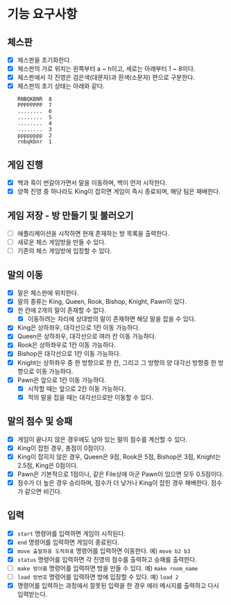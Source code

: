 # 기능 요구사항

## 체스판

- [x] 체스판을 초기화한다.
- [x] 체스판의 가로 위치는 왼쪽부터 a ~ h이고, 세로는 아래부터 1 ~ 8이다.
- [x] 체스판에서 각 진영은 검은색(대문자)과 흰색(소문자) 편으로 구분한다.
- [x] 체스판의 초기 상태는 아래와 같다.
    ```
    RNBQKBNR  8
    PPPPPPPP  7
    ........  6
    ........  5
    ........  4
    ........  3
    pppppppp  2
    rnbqkbnr  1
    ```

## 게임 진행

- [x] 백과 흑이 번갈아가면서 말을 이동하며, 백이 먼저 시작한다.
- [x] 양쪽 진영 중 하나라도 King이 잡히면 게임이 즉시 종료되며, 해당 팀은 패배한다.

## 게임 저장 - 방 만들기 및 불러오기

- [ ] 애플리케이션을 시작하면 현재 존재하는 방 목록을 출력한다.
- [ ] 새로운 체스 게임방을 만들 수 있다.
- [ ] 기존의 체스 게임방에 입장할 수 있다.

## 말의 이동

- [x] 말은 체스판에 위치한다.
- [x] 말의 종류는 King, Queen, Rook, Bishop, Knight, Pawn이 있다.
- [x] 한 칸에 2개의 말이 존재할 수 없다.
    - [x] 이동하려는 자리에 상대방의 말이 존재하면 해당 말을 잡을 수 있다.
- [x] King은 상하좌우, 대각선으로 1칸 이동 가능하다.
- [x] Queen은 상하좌우, 대각선으로 여러 칸 이동 가능하다.
- [x] Rook은 상하좌우로 1칸 이동 가능하다.
- [x] Bishop은 대각선으로 1칸 이동 가능하다.
- [x] Knight는 상하좌우 중 한 방향으로 한 칸, 그리고 그 방향의 양 대각선 방향중 한 방향으로 이동 가능하다.
- [x] Pawn은 앞으로 1칸 이동 가능하다.
    - [x] 시작할 때는 앞으로 2칸 이동 가능하다.
    - [x] 적의 말을 잡을 때는 대각선으로만 이동할 수 있다.

## 말의 점수 및 승패

- [x] 게임이 끝나지 않은 경우에도 남아 있는 말의 점수를 계산할 수 있다.
- [x] King이 잡힌 경우, 총점이 0점이다.
- [x] King이 잡히지 않은 경우, Queen은 9점, Rook은 5점, Bishop은 3점, Knight는 2.5점, King은 0점이다.
- [x] Pawn은 기본적으로 1점이나, 같은 File상에 아군 Pawn이 있으면 모두 0.5점이다.
- [x] 점수가 더 높은 경우 승리하며, 점수가 더 낮거나 King이 잡힌 경우 패배한다. 점수가 같으면 비긴다.

## 입력

- [x] `start` 명령어를 입력하면 게임이 시작된다.
- [x] `end` 명령어를 입력하면 게임이 종료된다.
- [x] `move 출발좌표 도착좌표` 명령어를 입력하면 이동한다. 예) `move b2 b3`
- [x] `status` 명령어를 입력하면 각 진영의 점수를 출력하고 승패를 출력한다.
- [ ] `make 방이름` 명령어를 입력하면 방을 만들 수 있다. 예) `make room_name`
- [ ] `load 방번호` 명령어를 입력하면 방에 입장할 수 있다. 예) `load 2`
- [x] 명령어를 입력하는 과정에서 잘못된 입력을 한 경우 에러 메시지를 출력하고 다시 입력받는다.
